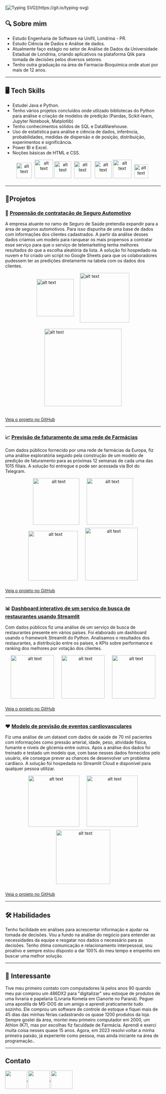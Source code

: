 

[![Typing SVG](https://readme-typing-svg.herokuapp.com?font=Fira+Code&weight=500&size=28&duration=4500&pause=1000&random=false&width=750&lines=Ol%C3%A1%2C+meu+nome+%C3%A9+Juliano+Batistela+Nicoletti!;E+este+%C3%A9+o+meu+Portfolio+de+Ci%C3%AAncia+de+Dados.)](https://git.io/typing-svg)

## 🔍 Sobre mim

- Estudo Engenharia de Software na Unifil, Londrina - PR.
- Estudo Ciência de Dados e Análise de dados.
- Atualmente faço estágio no setor de Análise de Dados da Universidade Estadual de Londrina, criando aplicativos na plataforma Qlik para tomada de decisões pelos diversos setores.
- Tenho outra graduação na área de Farmacia-Bioquímica onde atuei por mais de 12 anos.

---

## 🖥️ Tech Skills

- Estudei Java e Python.
- Tenho vários projetos concluídos onde utlizado bibliotecas do Python para análise e criação de modelos de predição (Pandas, Scikit-learn, Jupyter Notebook, Matplotlib)
- Tenho conhecimentos sólidos de SQL e DataWarehouse.
- Uso de estatística para análise e ciência de dados, inferência, probabilidades, medidas de dispersão e de posição, distribuição, experimentos e significância.
- Power BI e Excel.
- Noções básicas de HTML e CSS.
  
<div style="text-align: center;">
    <img src="images.jpg" alt="alt text" height="50" style="margin-bottom: 10px; margin-right: 5px">
    <img src="java_image.png" alt="alt text" height="60" style="margin-bottom: 10px;">
    <img src="Pandas_logo.svg.png" alt="alt text" height="55" style="margin-bottom: 10px; margin-right: 5px">
    <img src="scikitlearn.png" alt="alt text" height="55" style="margin-bottom: 10px; margin-right: 8px">
    <img src="883px-Jupyter_logo.svg.png" alt="alt text" height="55" style="margin-bottom: 10px; margin-right: 0px">
    <img src="azure-sql-database6354.jpg" alt="alt text" height="60" style="margin-bottom: 10px; margin-right: 5px">
    <img src="Qlik_Logo.svg.png" alt="alt text" height="45" style="margin-bottom: 10px; margin-right: 5px">
</div>

---

## 📑Projetos

### 🚗 [Propensão de contratação de Seguro Automotivo](https://github.com/julianonicoletti/health_insurance_app)
A empresa atuante no ramo de Seguro de Saúde pretendia expandir para a área de seguros automotivos. Para isso dispunha de uma base de dados com informações dos clientes cadastrados. A partir da análise desses dados criamos um modelo para ranquear os mais propensos a contratar esse serviço para que o serviço de telemarketing tenha melhores resultados do que a escolha aleatória da lista. A solução foi hospedado na nuvem e foi criado um script no Google Sheets para que os colaboradores pudessem ter as predições diretamente na tabela com os dados dos clientes.
<div style="display: flex; flex-direction: column; align-items: center;">
    <div style="display: flex; justify-content: center;">
        <img src="image-10.png" alt="alt text" height="120" style="margin: 20 10px;">
        <img src="image-11.png" alt="alt text" height="160" style="margin: 0 10px;">
    </div>
    <img src="sheet_prediction.gif" alt="alt text" height="250" style="margin: 20px 0;">
</div>

[Veja o projeto no GitHub](https://github.com/julianonicoletti/health_insurance_app)

---
### 📈 [Previsão de faturamento de uma rede de Farmácias](https://github.com/julianonicoletti/rossmann_prediction_deploy)

Com dados públicos fornecido por uma rede de farmácias da Europa, fiz uma análise exploratória seguido pela construção de um modelo de predição de faturamento para as próximas 12 semanas de cada uma das 1015 filiais. A solução foi entregue e pode ser acessada via Bot do Telegram.

<div style="text-align: center;">
    <img src="image.png" alt="alt text" height="150" style="margin: 0 10px 10px 10px;">
    <img src="image-1.png" alt="alt text" height="150" style="margin: 0 10px 10px 10px;">
    <img src="image-2.png" alt="alt text" height="160" style="margin: 0 10px 10px 10px;">
    <img src="image-3.png" alt="alt text" height="170" style="margin: 0 10px 10px 10px;">
</div>

[Veja o projeto no GitHub](https://github.com/julianonicoletti/rossmann_prediction_deploy)
___

### 📊 [Dashboard interativo de um serviço de busca de restaurantes usando Streamlit](https://github.com/julianonicoletti/dashboard_zomato)

Com dados públicos fiz uma análise de um serviço de busca de restaurantes presente em vários países. Foi elaborado um dashboard usando o framework Streamlit do Python. Analisamos o resultados dos restaurantes, a distribuição entre os países, e KPIs sobre performance e ranking dos melhores por votação dos clientes.
<div style="text-align: center;">
    <img src="image-4.png" alt="alt text" height="140" style="margin: 0 10px 10px 10px;">
    <img src="image-5.png" alt="alt text" height="140" style="margin: 0 10px 10px 10px;">
    <img src="image-6.png" alt="alt text" height="140" style="margin: 0 10px 10px 10px;">

</div>

[Veja o projeto no GitHub](https://github.com/julianonicoletti/dashboard_zomato)

___

### ❤️ [Modelo de previsão de eventos cardiovasculares](https://github.com/julianonicoletti/cardio_predict_model)

Fiz uma análise de um dataset com dados de saúde de 70 mil pacientes com informações como pressão arterial, idade, peso, atividade física, fumante e níveis de glicemia entre outros. Após a análise dos dados foi treinado e testado um modelo que, com base nesses dados fornecidos pelo usuário, ele consegue prever as chances de desenvolver um problema cardíaco. A solução foi hospedada no Streamlit Cloud e disponível para qualquer pessoa utilizar.
<div style="text-align: center;">
    <img src="image-7.png" alt="alt text" height="165" style="margin: 0 10px 10px 10px;">
    <img src="image-8.png" alt="alt text" height="165" style="margin: 0 10px 10px 10px;">
    <img src="image-9.png" alt="alt text" height="175" style="margin: 0 10px 10px 10px;">
</div>

[Veja o projeto no GitHub](https://github.com/julianonicoletti/cardio_predict_model)

---

## 🛠 Habilidades

Tenho facilidade em análises para acrescentar informação e ajudar na tomada de decisões. Vou a fundo na análise do negócio para entender as necessidades da equipe e resgatar nos dados o necessário para as decisões. Tenho ótima comunicação e relacionamento interpessoal, sou proativo e sempre estou disposto a dar 100% do meu tempo e empenho em buscar uma melhor solução.


---
##  💾 Interessante

Tive meu primeiro contato com computadores lá pelos anos 90 quando meu pai comprou um 486DX2 para "digitalizar" seu estoque de produtos de uma livraria e papelaria (Livraria Kometa em Cianorte no Paraná). Peguei uma apostila de MS-DOS de um amigo e aprendi praticamente tudo sozinho. Ele comprou um software de controle de estoque e fiquei mais de 45 dias das minhas férias cadastrando os quase 1200 produtos da loja. Sempre gostei da área, montei meu primeiro computador em 2000, um Athlon (K7), mas por escolhas fiz faculdade de Farmácia. Aprendi e exerci muita coisa nesses quase 15 anos. Agora, em 2023 resolvi voltar a minha primeira paixão, já experiente como pessoa, mas ainda iniciante na área de programação..

---
## Contato

<a href="https://www.linkedin.com/in/juliano-nicoletti-06549359/">
    <img src="https://cdn.jsdelivr.net/gh/devicons/devicon/icons/linkedin/linkedin-original.svg" align="center" height="60"width="70">
<a href="https://www.facebook.com/juliano.nicoletti">
    <img src="https://cdn.jsdelivr.net/gh/devicons/devicon/icons/facebook/facebook-original.svg" align="center" height="60"width="70">
    <a href="https://medium.com/@julianonicoletti_82306">
    <img src="https://upload.wikimedia.org/wikipedia/commons/e/ec/Medium_logo_Monogram.svg" align="center" height="60"width="70">
</div>
</a>
